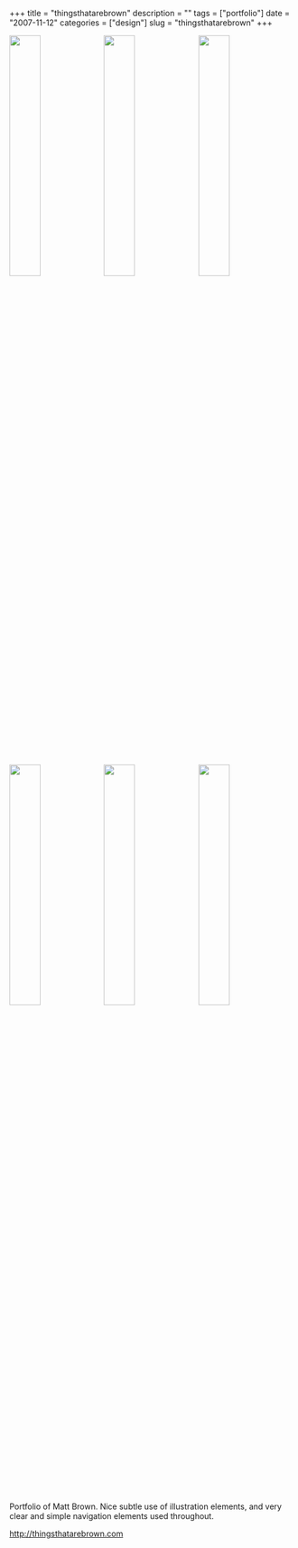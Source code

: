 +++
title = "thingsthatarebrown"
description = ""
tags = ["portfolio"]
date = "2007-11-12"
categories = ["design"]
slug = "thingsthatarebrown"
+++


<div id="screens-thumbs" class="clearfix mt1-5">
<a href="//media.konigi.com/design/thingsthatarebrown-1.jpg" class="group" rel="group"><img src="//media.konigi.com/design/thingsthatarebrown-1.png" alt="" class="thumb" style="width: 33%; max-width: 33%;padding: 0 1px 1px 0" /></a><a href="//media.konigi.com/design/thingsthatarebrown-2.jpg" class="group" rel="group"><img src="//media.konigi.com/design/thingsthatarebrown-2.png" alt="" class="thumb" style="width: 33%; max-width: 33%;padding: 0 1px 1px 0" /></a><a href="//media.konigi.com/design/thingsthatarebrown-3.jpg" class="group" rel="group"><img src="//media.konigi.com/design/thingsthatarebrown-3.png" alt="" class="thumb" style="width: 33%; max-width: 33%;padding: 0 1px 1px 0" /></a><a href="//media.konigi.com/design/thingsthatarebrown-4.jpg" class="group" rel="group"><img src="//media.konigi.com/design/thingsthatarebrown-4.png" alt="" class="thumb" style="width: 33%; max-width: 33%;padding: 0 1px 1px 0" /></a><a href="//media.konigi.com/design/thingsthatarebrown-5.jpg" class="group" rel="group"><img src="//media.konigi.com/design/thingsthatarebrown-5.png" alt="" class="thumb" style="width: 33%; max-width: 33%;padding: 0 1px 1px 0" /></a><a href="//media.konigi.com/design/thingsthatarebrown-6.jpg" class="group" rel="group"><img src="//media.konigi.com/design/thingsthatarebrown-6.png" alt="" class="thumb" style="width: 33%; max-width: 33%;padding: 0 1px 1px 0" /></a>
</div>   
<p>Portfolio of Matt Brown. Nice subtle use of illustration elements, and very clear and simple navigation elements used throughout.</p>
<p><a href="http://thingsthatarebrown.com/">http://thingsthatarebrown.com</a></p>  
